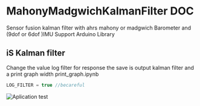 # MahonyMadgwichKalmanFilter DOC
 Sensor fusion kalman filter with ahrs mahony or madgwich Barometer and (9dof or 6dof )IMU 
 Support Arduino Library

## iS Kalman filter

  Change the value log filter for response  the save is output kalman filter and a print graph width print_graph.ipynb

  ```c++
  LOG_FILTER = true //becareful
  ```
  
![Aplication test](https://pandao.github.io/editor.md/images/logos/editormd-logo-180x180.png)
  
